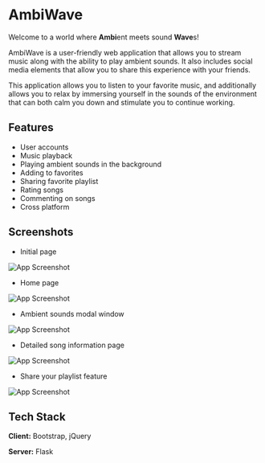 # AmbiWave

Welcome to a world where **Ambi**ent meets sound **Wave**s!

AmbiWave is a user-friendly web application that allows you to stream music along with the ability to play ambient sounds. It also includes social media elements that allow you to share this experience with your friends.

This application allows you to listen to your favorite music, and additionally allows you to relax by immersing yourself in the sounds of the environment that can both calm you down and stimulate you to continue working.


## Features

- User accounts
- Music playback
- Playing ambient sounds in the background
- Adding to favorites
- Sharing favorite playlist
- Rating songs
- Commenting on songs
- Cross platform

## Screenshots
- Initial page

![App Screenshot](https://i.imgur.com/51ptP3r.png)

- Home page

![App Screenshot](https://i.imgur.com/mual8Ah.png)

- Ambient sounds modal window

![App Screenshot](https://i.imgur.com/0Dz0dF1.png)

- Detailed song information page

![App Screenshot](https://i.imgur.com/hCJOa26.png)

- Share your playlist feature

![App Screenshot](https://i.imgur.com/2O3TPZi.png)

## Tech Stack

**Client:** Bootstrap, jQuery

**Server:** Flask
